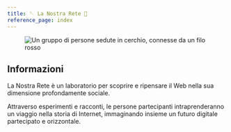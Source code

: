 ```yaml
---
title: 🪡 La Nostra Rete 🧶
reference_page: index
---
```

<figure>
	<img src='{{ site.image }}' alt='Un gruppo di persone sedute in cerchio, connesse da un filo rosso'>
</figure>

## Informazioni

La Nostra Rete è un laboratorio per scoprire e ripensare il Web nella sua dimensione profondamente sociale.

Attraverso esperimenti e racconti, le persone partecipanti intraprenderanno un viaggio nella storia di Internet, immaginando insieme un futuro digitale partecipato e orizzontale.

